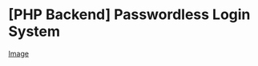 # [PHP Backend] Passwordless Login System
[Image](https://drive.google.com/file/d/1mDyrFDsv0IAzzZY-_WxmaNerD_WXtlJF)